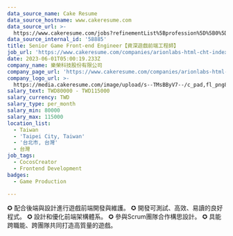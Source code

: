 ```yaml
---
data_source_name: Cake Resume
data_source_hostname: www.cakeresume.com
data_source_url: >-
  https://www.cakeresume.com/jobs?refinementList%5Bprofession%5D%5B0%5D=game-production&range%5Bsalary_range%5D%5Bmin%5D=100000
data_source_internal_id: '58885'
title: Senior Game Front-end Engineer【資深遊戲前端工程師】
job_url: 'https://www.cakeresume.com/companies/arionlabs-html-cht-index-html/jobs/bcf8ed'
date: 2023-06-01T05:00:19.233Z
company_name: 樂榮科技股份有限公司
company_page_url: 'https://www.cakeresume.com/companies/arionlabs-html-cht-index-html'
company_logo_url: >-
  https://media.cakeresume.com/image/upload/s--TMsBByV7--/c_pad,fl_png8,h_200,w_200/v1618990974/sznscywsndnsiebn2uut.png
salary_text: TWD80000 - TWD115000
salary_currency: TWD
salary_type: per_month
salary_min: 80000
salary_max: 115000
location_list:
  - Taiwan
  - 'Taipei City, Taiwan'
  - '台北市, 台灣'
  - 台灣
job_tags:
  - CocosCreator
  - Frontend Development
badges:
  - Game Production

---
```


✪ 配合後端與設計進行遊戲前端開發與維護。 ✪ 開發可測試、高效、易讀的良好程式。 ✪ 設計和優化前端架構體系。 ✪ 參與Scrum團隊合作構思設計。 ✪ 具能跨職能、跨團隊共同打造高質量的遊戲。